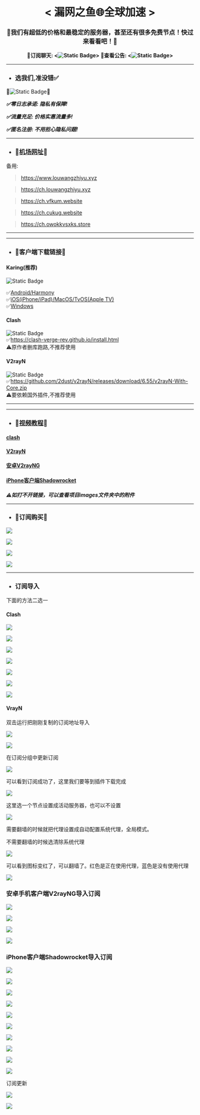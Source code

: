 <div align="center">
    <h1> 
        < 漏网之鱼🌐全球加速 >
    </h1>
<h3>
🎯我们有超低的价格和最稳定的服务器，甚至还有很多免费节点！快过来看看吧！🎯
</h3>
</div>
        
<div align="center"><strong>
💎订阅聊天: <<img alt="Static Badge" src="https://img.shields.io/badge/Chat-Louwang?style=flat&logo=%2300A1D6&logoColor=%232200ff&logoSize=auto&label=Telegram&labelColor=%230099e6&color=%23ffffff&link=https%3A%2F%2Ft.me%2FbcXtdO28">>  
💎查看公告: <<img alt="Static Badge" src="https://img.shields.io/badge/Notice-Louwang?style=flat&logo=%2300A1D6&logoColor=%232200ff&logoSize=auto&label=Telegram&labelColor=%237e00e6&color=%23ffffff&link=https%3A%2F%2Ft.me%2FbcXtdO28">>
</strong>

</div>
        


-----

- ### 选我们,准没错✅
🌟![Static Badge](https://img.shields.io/badge/%E7%82%B9%E8%BF%99%E9%87%8C!-Louwang?style=flat&logo=%2300A1D6&logoColor=%232200ff&logoSize=auto&label=%E5%8E%BB%E5%AE%98%E7%BD%91%E8%B4%AD%E4%B9%B0&labelColor=%2300cc99&color=%23ffffff&link=https%3A%2F%2Fdaohang.louwangzhiyu.xyz%2F)🌟

***✅零日志承诺: 隐私有保障!***
  
***✅流量充足: 价格实惠流量多!***
  
***✅匿名注册: 不用担心隐私问题!***

------

- ### 🛫[机场网址](https://daohang.louwangzhiyu.xyz/)🛫
备用:  

>https://www.louwangzhiyu.xyz

>https://ch.louwangzhiyu.xyz

>https://ch.vfkum.website

>https://ch.cukug.website

>https://ch.owokkvsxks.store

-----

-----

- ### 🚀客户端下载链接🚀

#### Karing(推荐)  
![Static Badge](https://img.shields.io/badge/Karing-Louwang?style=flat&logo=%2300A1D6&logoColor=%232200ff&logoSize=auto&label=Github&labelColor=%230067c7&color=%23ffffff&link=https%3A%2F%2Fgithub.com%2FKaringX%2Fkaring)

✅[Android/Harmony](https://github.com/KaringX/karing/releases/download/v1.0.33.446/karing_1.0.33.446_android_arm.apk)  
✅[iOS(iPhone/iPad)/MacOS/TvOS(Apple TV)](https://apps.apple.com/us/app/karing/id6472431552)  
✅[Windows](https://github.com/KaringX/karing/releases/download/v1.0.33.446/karing_1.0.33.446_windows_x64.exe)  
  
  
#### Clash  
![Static Badge](https://img.shields.io/badge/verge-Louwang?style=flat&logo=%2300A1D6&logoColor=%232200ff&logoSize=auto&label=Clash&labelColor=%2303b800&color=%23ffffff&link=https%3A%2F%2Fclash-verge-rev.github.io%2Finstall.html)  
✅https://clash-verge-rev.github.io/install.html  
⚠️原作者删库跑路,不推荐使用  

#### V2rayN  
![Static Badge](https://img.shields.io/badge/Github-Louwang?style=flat&logo=%2300A1D6&logoColor=%232200ff&logoSize=auto&label=V2rayN&labelColor=%236600cc&color=%23ffffff&link=https%3A%2F%2Fgithub.com%2F2dust%2Fv2rayN%2Freleases)  
✅https://github.com/2dust/v2rayN/releases/download/6.55/v2rayN-With-Core.zip  
⚠️要依赖国外插件,不推荐使用

------




------


- ### 💎[视频教程](https://youtu.be/sPTe8JFwGYA)💎

#### [clash](https://wd.louwangzhiyu.xyz/videos/%E6%9C%BA%E5%9C%BA%E8%AE%A2%E9%98%85%E5%8F%8A%E5%AF%BC%E5%85%A5.mp4)


#### [V2rayN](https://wd.louwangzhiyu.xyz/videos/V2rayN%E5%AE%A2%E6%88%B7%E7%AB%AF%E5%AF%BC%E5%85%A5%E8%AE%A2%E9%98%85.mp4)



#### [安卓V2rayNG](https://wd.louwangzhiyu.xyz/videos/v2rayNG导入订阅.mp4)

#### [iPhone客户端Shadowrocket](https://wd.louwangzhiyu.xyz/videos/苹果手机Shadowrocket导入订阅.mp4)

***⚠️如打不开链接，可以查看项目images文件夹中的附件***


-----

- ### 🌟订阅购买🌟



![](./images/购买订阅001.png)



![](./images/购买订阅002.png)



![](images/购买订阅003.png)



![](images/购买订阅004.png)

-----

- ### 订阅导入

下面的方法二选一

#### Clash



![](images/订阅链接导入001.png)



![](images/订阅链接导入002.png)



![](images/订阅链接导入003.png)



![](images/订阅链接导入004.png)



![](images/订阅链接导入007.png)



![](images/订阅链接导入005.png)





![](images/订阅链接导入006.png)



#### VrayN

双击运行把刚刚复制的订阅地址导入

![](images/v2rayn订阅导入003.png)

![](images/v2rayn订阅导入004.png)



在订阅分组中更新订阅



![](images/v2rayn订阅导入005.png)



可以看到订阅成功了，这里我们要等到插件下载完成

![](images/v2rayn订阅导入006.png)



这里选一个节点设置成活动服务器，也可以不设置 

![](images/v2rayn订阅导入007.png)



需要翻墙的时候就把代理设置成自动配置系统代理，全局模式。

不需要翻墙的时候选清除系统代理

![](images/v2rayn订阅导入008.png)



可以看到图标变红了，可以翻墙了。红色是正在使用代理，蓝色是没有使用代理

![](images/v2rayn订阅导入009.png)



### 安卓手机客户端V2rayNG导入订阅

![](images/V2rayNG导入订阅01.jpg)



![](images/V2rayNG导入订阅02.jpg)



![](images/V2rayNG导入订阅03.jpg)



![](images/V2rayNG导入订阅04.jpg)



### iPhone客户端Shadowrocket导入订阅



![](images/iPhone客户端Shadowrocket导入订阅001.PNG)



![](images/iPhone客户端Shadowrocket导入订阅002.PNG)



![](images/iPhone客户端Shadowrocket导入订阅003.PNG)



![](images/iPhone客户端Shadowrocket导入订阅004.PNG)



![](images/iPhone客户端Shadowrocket导入订阅005.PNG)



![](images/iPhone客户端Shadowrocket导入订阅006.PNG)



![](images/iPhone客户端Shadowrocket导入订阅007.PNG)



![](images/iPhone客户端Shadowrocket导入订阅008.PNG)



![](images/iPhone客户端Shadowrocket导入订阅009.PNG)



![](images/iPhone客户端Shadowrocket导入订阅011.PNG)



订阅更新

![](images/iPhone客户端Shadowrocket订阅更新.PNG)



![](images/iPhone客户端Shadowrocket连通性测试.PNG)

